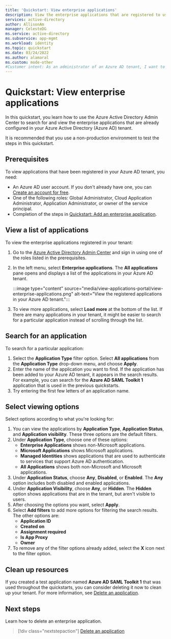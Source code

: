 ```yaml
---
title: 'Quickstart: View enterprise applications'
description: View the enterprise applications that are registered to use your Azure Active Directory tenant.
services: active-directory
author: AllisonAm
manager: CelesteDG
ms.service: active-directory
ms.subservice: app-mgmt
ms.workload: identity
ms.topic: quickstart
ms.date: 03/24/2022
ms.author: alamaral
ms.custom: mode-other
#Customer intent: As an administrator of an Azure AD tenant, I want to search for and view the enterprise applications in the tenant.
---
```


# Quickstart: View enterprise applications

In this quickstart, you learn how to use the Azure Active Directory Admin Center to search for and view the enterprise applications that are already configured in your Azure Active Directory (Azure AD) tenant.

It is recommended that you use a non-production environment to test the steps in this quickstart.

## Prerequisites

To view applications that have been registered in your Azure AD tenant, you need:

- An Azure AD user account. If you don't already have one, you can [Create an account for free](https://azure.microsoft.com/free/?WT.mc_id=A261C142F).
- One of the following roles: Global Administrator, Cloud Application Administrator, Application Administrator, or owner of the service principal.
- Completion of the steps in [Quickstart: Add an enterprise application](add-application-portal.md).

## View a list of applications

To view the enterprise applications registered in your tenant:

1. Go to the [Azure Active Directory Admin Center](https://aad.portal.azure.com) and sign in using one of the roles listed in the prerequisites.
1. In the left menu, select **Enterprise applications**. The **All applications** pane opens and displays a list of the applications in your Azure AD tenant.

    :::image type="content" source="media/view-applications-portal/view-enterprise-applications.png" alt-text="View the registered applications in your Azure AD tenant.":::

1. To view more applications, select **Load more** at the bottom of the list. If there are many applications in your tenant, it might be easier to search for a particular application instead of scrolling through the list.

## Search for an application

To search for a particular application:

1. Select the **Application Type** filter option. Select **All applications** from the **Application Type** drop-down menu, and choose **Apply**.
1. Enter the name of the application you want to find. If the application has been added to your Azure AD tenant, it appears in the search results. For example, you can search for the **Azure AD SAML Toolkit 1** application that is used in the previous quickstarts. 
1. Try entering the first few letters of an application name.

## Select viewing options

Select options according to what you're looking for:

1. You can view the applications by **Application Type**, **Application Status**, and **Application visibility**. These three options are the default filters. 
1. Under **Application Type**, choose one of these options:
    - **Enterprise Applications** shows non-Microsoft applications.
    - **Microsoft Applications** shows Microsoft applications.
    - **Managed Identities** shows applications that are used to authenticate to services that support Azure AD authentication.
    - **All Applications** shows both non-Microsoft and Microsoft applications.
1. Under **Application Status**, choose **Any**, **Disabled**, or **Enabled**. The **Any** option includes both disabled and enabled applications.
1. Under **Application Visibility**, choose **Any**, or **Hidden**. The **Hidden** option shows applications that are in the tenant, but aren't visible to users.
1. After choosing the options you want, select **Apply**.
1. Select **Add filters** to add more options for filtering the search results. The other options are:
   - **Application ID**
   - **Created on**
   - **Assignment required**
   - **Is App Proxy**
   - **Owner**
1. To remove any of the filter options already added, select the **X** icon next to the filter option.


## Clean up resources

If you created a test application named **Azure AD SAML Toolkit 1** that was used throughout the quickstarts, you can consider deleting it now to clean up your tenant. For more information, see [Delete an application](delete-application-portal.md).

## Next steps

Learn how to delete an enterprise application.
> [!div class="nextstepaction"]
> [Delete an application](delete-application-portal.md)
